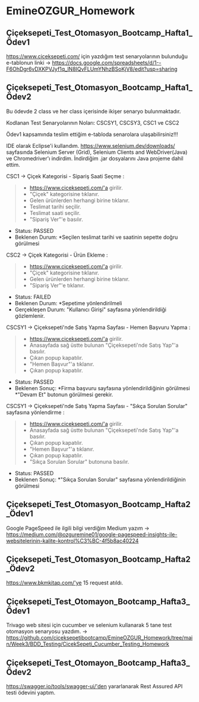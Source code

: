 # EmineOZGUR_Homework

## Çiçeksepeti_Test_Otomasyon_Bootcamp_Hafta1_Ödev1

https://www.ciceksepeti.com/ için yazdığım test senaryolarının bulunduğu e-tablonun linki -> https://docs.google.com/spreadsheets/d/1--F6OhDgr6vDXKPVJyf1q_lN8IQvFLUmYNhzBSoKjV8/edit?usp=sharing

## Çiçeksepeti_Test_Otomasyon_Bootcamp_Hafta1_Ödev2

Bu ödevde 2 class ve her class içerisinde ikişer senaryo bulunmaktadır.

Kodlanan Test Senaryolarının Noları: CSCSY1, CSCSY3, CSC1 ve CSC2

Ödev1 kapsamında teslim ettiğim e-tabloda senarolara ulaşabilirsiniz!!!

IDE olarak Eclipse'i kullandım.
https://www.selenium.dev/downloads/ sayfasında Selenium Server (Grid), Selenium Clients and WebDriver(Java) ve Chromedriver'ı indirdim. İndirdiğim .jar dosyalarını Java projeme dahil ettim.

CSC1 -> Çiçek Kategorisi - Sipariş Saati Seçme :

>- https://www.ciceksepeti.com/'a girilir.
>- "Çiçek" kategorisine tıklanır.
>- Gelen ürünlerden herhangi birine tıklanır.
>- Teslimat tarihi seçilir.
>- Teslimat saati seçilir.
>- "Sipariş Ver"'e basılır.
- Status: PASSED
- Beklenen Durum: *Seçilen teslimat tarihi ve saatinin sepette doğru görülmesi


CSC2 -> Çiçek Kategorisi - Ürün Ekleme :

>- https://www.ciceksepeti.com/'a girilir.
>- "Çiçek" kategorisine tıklanır.
>- Gelen ürünlerden herhangi birine tıklanır.
>- "Sipariş Ver"'e tıklanır.
- Status: FAILED
- Beklenen Durum: *Sepetime yönlendirilmeli
- Gerçekleşen Durum: "Kullanıcı Girişi" sayfasına yönlendirildiği gözlemlenir.

CSCSY1 -> Çiçeksepeti'nde Satış Yapma Sayfası - Hemen Başvuru Yapma :

>- https://www.ciceksepeti.com/'a girilir.
>- Anasayfada sağ üstte bulunan "Çiçeksepeti'nde Satış Yap"'a basılır.
>- Çıkan popup kapatılır.
>- "Hemen Başvur"'a tıklanır. 
>- Çıkan popup kapatılır.
- Status: PASSED
- Beklenen Sonuç: *Firma başvuru sayfasına yönlendirildiğinin görülmesi  *"Devam Et" butonun görülmesi gerekir.
                
              
CSCSY1 -> Çiçeksepeti'nde Satış Yapma Sayfası - "Sıkça Sorulan Sorular" sayfasına yönlendirme :

>- https://www.ciceksepeti.com/'a girilir.
>- Anasayfada sağ üstte bulunan "Çiçeksepeti'nde Satış Yap"'a basılır.
>- Çıkan popup kapatılır.
>- "Hemen Başvur"'a tıklanır. 
>- Çıkan popup kapatılır.
>- "Sıkça Sorulan Sorular" butonuna basılır.
- Status: PASSED
- Beklenen Sonuç: *"Sıkça Sorulan Sorular" sayfasına yönlendirildiğinin görülmesi

## Çiçeksepeti_Test_Otomasyon_Bootcamp_Hafta2_Ödev1

Google PageSpeed ile ilgili bilgi verdiğim Medium yazım ->  https://medium.com/@ozguremine01/google-pagespeed-insights-ile-websitelerinin-kalite-kontrol%C3%BC-4f5b8ac40224

## Çiçeksepeti_Test_Otomasyon_Bootcamp_Hafta2_Ödev2

https://www.bkmkitap.com/'ye 15 request atıldı.

## Çiçeksepeti_Test_Otomayon_Bootcamp_Hafta3_Ödev1

Trivago web sitesi için cucumber ve selenium kullanarak 5 tane test otomasyon senaryosu yazdım.
-> https://github.com/ciceksepetibootcamp/EmineOZGUR_Homework/tree/main/Week3/BDD_Testing/CicekSepeti_Cucumber_Testing_Homework

## Çiçeksepeti_Test_Otomayon_Bootcamp_Hafta3_Ödev2

https://swagger.io/tools/swagger-ui/'den yararlanarak Rest Assured API testi ödevini yaptım.
